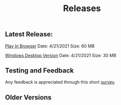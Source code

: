 ﻿---
permalink: /releases/
title: "Releases"
---


## Latest Release:

[Play In Browser](https://jpc22.github.io/WebBuildLatest) Date: 4/21/2021 Size: 60 MB

[Windows Desktop Version](https://github.com/jpc22/jpc22.github.io/releases/tag/1.0.0-prerelease) Date: 4/21/2021 Size: 30 MB

## Testing and Feedback

Any feedback is appreciated through this short [survey](https://docs.google.com/forms/d/e/1FAIpQLScDfnyfY5ByexR06ubOpc6q_lg-BfPo3VMHnGnQlikL9_Us2w/viewform?usp=sf_link).

## Older Versions